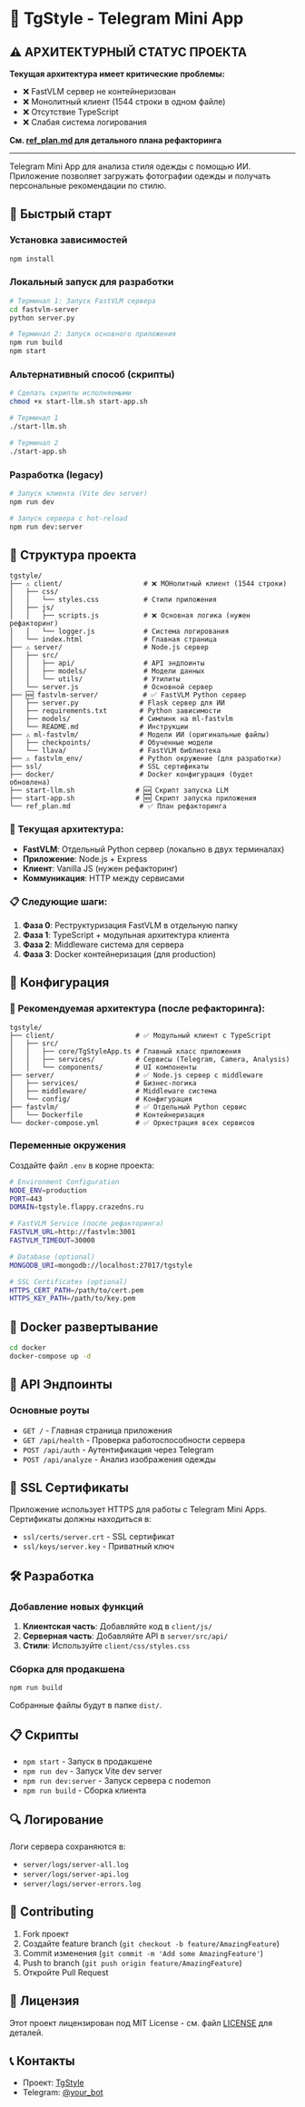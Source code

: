 # 🚨 TgStyle - Telegram Mini App

## ⚠️ АРХИТЕКТУРНЫЙ СТАТУС ПРОЕКТА

**Текущая архитектура имеет критические проблемы:**
- ❌ FastVLM сервер не контейнеризован
- ❌ Монолитный клиент (1544 строки в одном файле)
- ❌ Отсутствие TypeScript
- ❌ Слабая система логирования

**См. [ref_plan.md](ref_plan.md) для детального плана рефакторинга**

---

Telegram Mini App для анализа стиля одежды с помощью ИИ. Приложение позволяет загружать фотографии одежды и получать персональные рекомендации по стилю.

## 🚀 Быстрый старт

### Установка зависимостей
```bash
npm install
```

### Локальный запуск для разработки
```bash
# Терминал 1: Запуск FastVLM сервера
cd fastvlm-server
python server.py

# Терминал 2: Запуск основного приложения
npm run build
npm start
```

### Альтернативный способ (скрипты)
```bash
# Сделать скрипты исполняемыми
chmod +x start-llm.sh start-app.sh

# Терминал 1
./start-llm.sh

# Терминал 2
./start-app.sh
```

### Разработка (legacy)
```bash
# Запуск клиента (Vite dev server)
npm run dev

# Запуск сервера с hot-reload
npm run dev:server
```

## 📁 Структура проекта

```
tgstyle/
├── ⚠️ client/                    # ❌ МОНолитный клиент (1544 строки)
│   ├── css/
│   │   └── styles.css           # Стили приложения
│   ├── js/
│   │   ├── scripts.js           # ❌ Основная логика (нужен рефакторинг)
│   │   └── logger.js            # Система логирования
│   └── index.html               # Главная страница
├── ⚠️ server/                    # Node.js сервер
│   ├── src/
│   │   ├── api/                 # API эндпоинты
│   │   ├── models/              # Модели данных
│   │   └── utils/               # Утилиты
│   └── server.js                # Основной сервер
├── 🆕 fastvlm-server/           # ✅ FastVLM Python сервер
│   ├── server.py               # Flask сервер для ИИ
│   ├── requirements.txt        # Python зависимости
│   ├── models/                 # Симлинк на ml-fastvlm
│   └── README.md               # Инструкции
├── ⚠️ ml-fastvlm/               # Модели ИИ (оригинальные файлы)
│   ├── checkpoints/            # Обученные модели
│   └── llava/                  # FastVLM библиотека
├── ⚠️ fastvlm_env/              # Python окружение (для разработки)
├── ssl/                        # SSL сертификаты
├── docker/                     # Docker конфигурация (будет обновлена)
├── start-llm.sh               # 🆕 Скрипт запуска LLM
├── start-app.sh               # 🆕 Скрипт запуска приложения
└── ref_plan.md                 # ✅ План рефакторинга
```

### 🎯 Текущая архитектура:
- **FastVLM**: Отдельный Python сервер (локально в двух терминалах)
- **Приложение**: Node.js + Express
- **Клиент**: Vanilla JS (нужен рефакторинг)
- **Коммуникация**: HTTP между сервисами

### 📋 Следующие шаги:
1. **Фаза 0**: Реструктуризация FastVLM в отдельную папку
2. **Фаза 1**: TypeScript + модульная архитектура клиента
3. **Фаза 2**: Middleware система для сервера
4. **Фаза 3**: Docker контейнеризация (для production)

## 🔧 Конфигурация

### 🎯 Рекомендуемая архитектура (после рефакторинга):

```
tgstyle/
├── client/                    # ✅ Модульный клиент с TypeScript
│   ├── src/
│   │   ├── core/TgStyleApp.ts # Главный класс приложения
│   │   ├── services/          # Сервисы (Telegram, Camera, Analysis)
│   │   └── components/        # UI компоненты
├── server/                    # ✅ Node.js сервер с middleware
│   ├── services/              # Бизнес-логика
│   ├── middleware/            # Middleware система
│   └── config/                # Конфигурация
├── fastvlm/                   # ✅ Отдельный Python сервис
│   └── Dockerfile             # Контейнеризация
└── docker-compose.yml         # ✅ Оркестрация всех сервисов
```

### Переменные окружения

Создайте файл `.env` в корне проекта:

```bash
# Environment Configuration
NODE_ENV=production
PORT=443
DOMAIN=tgstyle.flappy.crazedns.ru

# FastVLM Service (после рефакторинга)
FASTVLM_URL=http://fastvlm:3001
FASTVLM_TIMEOUT=30000

# Database (optional)
MONGODB_URI=mongodb://localhost:27017/tgstyle

# SSL Certificates (optional)
HTTPS_CERT_PATH=/path/to/cert.pem
HTTPS_KEY_PATH=/path/to/key.pem
```

## 🐳 Docker развертывание

```bash
cd docker
docker-compose up -d
```

## 📡 API Эндпоинты

### Основные роуты

- `GET /` - Главная страница приложения
- `GET /api/health` - Проверка работоспособности сервера
- `POST /api/auth` - Аутентификация через Telegram
- `POST /api/analyze` - Анализ изображения одежды

## 🔐 SSL Сертификаты

Приложение использует HTTPS для работы с Telegram Mini Apps. Сертификаты должны находиться в:

- `ssl/certs/server.crt` - SSL сертификат
- `ssl/keys/server.key` - Приватный ключ

## 🛠️ Разработка

### Добавление новых функций

1. **Клиентская часть**: Добавляйте код в `client/js/`
2. **Серверная часть**: Добавляйте API в `server/src/api/`
3. **Стили**: Используйте `client/css/styles.css`

### Сборка для продакшена

```bash
npm run build
```

Собранные файлы будут в папке `dist/`.

## 📋 Скрипты

- `npm start` - Запуск в продакшене
- `npm run dev` - Запуск Vite dev server
- `npm run dev:server` - Запуск сервера с nodemon
- `npm run build` - Сборка клиента

## 🔍 Логирование

Логи сервера сохраняются в:
- `server/logs/server-all.log`
- `server/logs/server-api.log`
- `server/logs/server-errors.log`

## 🤝 Contributing

1. Fork проект
2. Создайте feature branch (`git checkout -b feature/AmazingFeature`)
3. Commit изменения (`git commit -m 'Add some AmazingFeature'`)
4. Push to branch (`git push origin feature/AmazingFeature`)
5. Откройте Pull Request

## 📄 Лицензия

Этот проект лицензирован под MIT License - см. файл [LICENSE](LICENSE) для деталей.

## 📞 Контакты

- Проект: [TgStyle](https://github.com/your-username/tgstyle)
- Telegram: [@your_bot](https://t.me/your_bot)